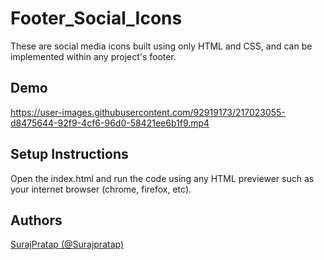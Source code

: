 # Footer_Social_Icons

These are social media icons built using only HTML and CSS, and can be implemented within any project's footer.

## Demo



https://user-images.githubusercontent.com/92919173/217023055-d8475644-92f9-4cf6-96d0-58421ee6b1f9.mp4



## Setup Instructions

Open the index.html and run the code using any HTML previewer such as your internet browser (chrome, firefox, etc).

## Authors

[SurajPratap (@Surajpratap)](https://github.com/SurajPratap10)


